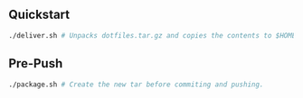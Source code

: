 ## Quickstart

```bash
./deliver.sh # Unpacks dotfiles.tar.gz and copies the contents to $HOME.
```

## Pre-Push
```bash
./package.sh # Create the new tar before commiting and pushing.
```